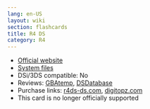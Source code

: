 ```yaml
---
lang: en-US
layout: wiki
section: flashcards
title: R4 DS
category: R4
---
```


- [Official website](http://www.r4ds.com/)
- [System files](https://github.com/DS-Homebrew/Flashcard-Firmware-Archive/blob/master/32256-Wood_R4_v1.62.7z?raw=true)
- DSi/3DS compatible: No
- Reviews: [GBAtemp](https://gbatemp.net/threads/r4-ds-review.41279/), [DSDatabase](http://dsdatabase.org/showthread.php/563-R4DS)
- Purchase links: <!-- [r43ds.org](https://www.r43ds.org/products/R4-DS-Card.html), -->[r4ds-ds.com](http://www.r4ds-ds.com/products/R4-DS-Revolution-MicroSD-TF-Slot-1-Solution-Adapter-p-120.html), [digitopz.com](http://www.digitopz.com/original-r4-ds-r4ds-solution-for-nintendo-ds-lite-p-1.html)
- This card is no longer officially supported
